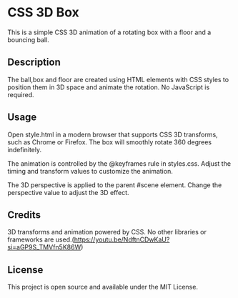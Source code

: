 # CSS 3D Box

This is a simple CSS 3D animation of a rotating box with a floor and a bouncing ball. 

## Description

The ball,box and floor are created using HTML elements with CSS styles to position them in 3D space and animate the rotation. No JavaScript is required.

## Usage

Open style.html in a modern browser that supports CSS 3D transforms, such as Chrome or Firefox. The box will smoothly rotate 360 degrees indefinitely.

The animation is controlled by the @keyframes rule in styles.css. Adjust the timing and transform values to customize the animation.

The 3D perspective is applied to the parent #scene element. Change the perspective value to adjust the 3D effect.

## Credits

3D transforms and animation powered by CSS. No other libraries or frameworks are used.(https://youtu.be/NdftnCDwKaU?si=aGP9S_TMVfn5K86W)

## License

This project is open source and available under the MIT License.
